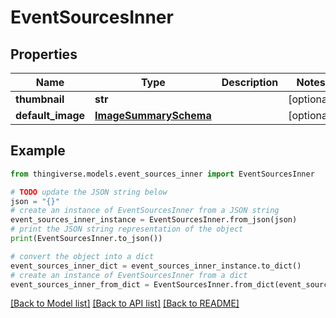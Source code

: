 # EventSourcesInner


## Properties

Name | Type | Description | Notes
------------ | ------------- | ------------- | -------------
**thumbnail** | **str** |  | [optional] 
**default_image** | [**ImageSummarySchema**](ImageSummarySchema.md) |  | [optional] 

## Example

```python
from thingiverse.models.event_sources_inner import EventSourcesInner

# TODO update the JSON string below
json = "{}"
# create an instance of EventSourcesInner from a JSON string
event_sources_inner_instance = EventSourcesInner.from_json(json)
# print the JSON string representation of the object
print(EventSourcesInner.to_json())

# convert the object into a dict
event_sources_inner_dict = event_sources_inner_instance.to_dict()
# create an instance of EventSourcesInner from a dict
event_sources_inner_from_dict = EventSourcesInner.from_dict(event_sources_inner_dict)
```
[[Back to Model list]](../README.md#documentation-for-models) [[Back to API list]](../README.md#documentation-for-api-endpoints) [[Back to README]](../README.md)


